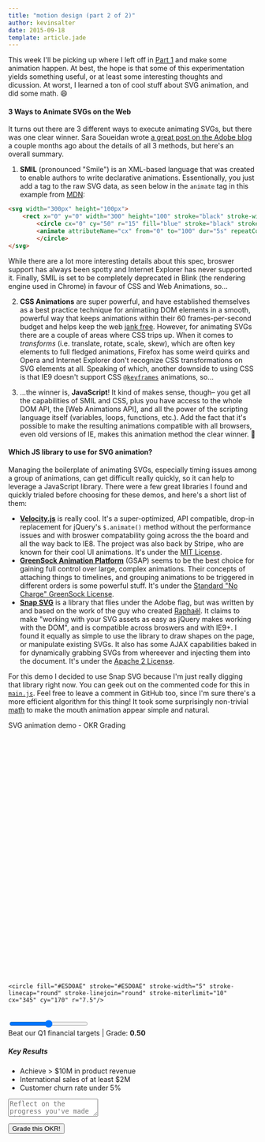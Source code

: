 ```yaml
---
title: "motion design (part 2 of 2)"
author: kevinsalter
date: 2015-09-18
template: article.jade
---
```

<link href='https://fonts.googleapis.com/css?family=Open+Sans:400,300' rel='stylesheet' type='text/css'>
<link rel="stylesheet" type="text/css" href="./sweetalert.css">
<link rel="stylesheet" type="text/css" href="./main.css">

This week I'll be picking up where I left off in [Part 1](sketches.kevinsalter.me/articles/8-motion-design-part-1/) and make some animation happen.  At best, the hope is that some of this experimentation yields something useful, or at least some interesting thoughts and dicussion.  At worst, I learned a ton of cool stuff about SVG animation, and did some math.  😄
<span class="more"></span>

#### 3 Ways to Animate SVGs on the Web

It turns out there are 3 different ways to execute animating SVGs, but there was one clear winner.  Sara Soueidan wrote [a great post on the Adobe blog](http://blogs.adobe.com/dreamweaver/2015/06/the-state-of-svg-animation.html) a couple months ago about the details of all 3 methods, but here's an overall summary.

1. **SMIL** (pronounced "Smile") is an XML-based language that was created to enable authors to write declarative animations.  Essentionally, you just add a tag to the raw SVG data, as seen below in the `animate` tag in this example from [MDN](https://developer.mozilla.org/en-US/docs/Web/SVG/SVG_animation_with_SMIL):
```html
<svg width="300px" height="100px">
    <rect x="0" y="0" width="300" height="100" stroke="black" stroke-width="1" />
        <circle cx="0" cy="50" r="15" fill="blue" stroke="black" stroke-width="1">
        <animate attributeName="cx" from="0" to="100" dur="5s" repeatCount="indefinite" />
        </circle>
</svg>
```
While there are a lot more interesting details about this spec, broswer support has always been spotty and Internet Explorer has never supported it.  Finally, SMIL is set to be completely deprecated in Blink (the rendering engine used in Chrome) in favour of CSS and Web Animations, so...

2. **CSS Animations** are super powerful, and have established themselves as a best practice technique for animatiing DOM elements in a smooth, powerful way that keeps animations within their 60 frames-per-second budget and helps keep the web [jank free](http://jankfree.org/).  However, for animating SVGs there are a couple of areas where CSS trips up.  When it comes to _transforms_ (i.e. translate, rotate, scale, skew), which are often key elements to full fledged animations, Firefox has some weird quirks and Opera and Internet Explorer don't recognize CSS transformations on SVG elements at all.  Speaking of which, another downside to using CSS is that IE9 doesn't support CSS [`@keyframes`](https://developer.mozilla.org/en-US/docs/Web/CSS/@keyframes) animations, so...

3. ...the winner is, **JavaScript**!  It kind of makes sense, though– you get all the capabilities of SMIL and CSS, plus you have access to the whole DOM API, the [Web Animations API], and all the power of the scripting language itself (variables, loops, functions, etc.).  Add the fact that it's possible to make the resulting animations compatible with all browsers, even old versions of IE, makes this animation method the clear winner. 🎉

#### Which JS library to use for SVG animation?

Managing the boilerplate of animating SVGs, especially timing issues among a group of animations, can get difficult really quickly, so it can help to leverage a JavaScript library.  There were a few great libraries I found and quickly trialed before choosing for these demos, and here's a short list of them:

- **[Velocity.js](http://julian.com/research/velocity/)** is really cool.  It's a super-optimized, API compatible, drop-in replacement for jQuery's `$.animate()` method without the performance issues and with broswer compatability going across the the board and all the way back to IE8.  The project was also back by Stripe, who are known for their cool UI animations.  It's under the [MIT License](https://en.wikipedia.org/wiki/MIT_License).
- **[GreenSock Animation Platform](http://greensock.com/docs/#/HTML5/GSAP/)** (GSAP) seems to be the best choice for gaining full control over large, complex animations. Their concepts of attaching things to timelines, and grouping animations to be triggered in different orders is some powerful stuff.  It's under the [Standard "No Charge" GreenSock License](http://greensock.com/standard-license).
- **[Snap SVG](http://snapsvg.io/)** is a library that flies under the Adobe flag, but was written by and based on the work of the guy who created [Raphaël](http://raphaeljs.com/).  It claims to make "working with your SVG assets as easy as jQuery makes working with the DOM", and is compatible across broswers and with IE9+.  I found it equally as simple to use the library to draw shapes on the page, or manipulate existing SVGs.  It also has some AJAX capabilities baked in for dynamically grabbing SVGs from whereever and injecting them into the document.  It's under the [Apache 2 License](https://github.com/adobe-webplatform/Snap.svg/blob/master/LICENSE).

For this demo I decided to use Snap SVG because I'm just really digging that library right now.  You can geek out on the commented code for this in <a href="https://github.com/kevinsalter/sketches/blob/gh-pages/contents/articles/9-motion-design-part-2/main.js" target="_blank">`main.js`</a>.  Feel free to leave a comment in GitHub too, since I'm sure there's a more efficient algorithm for this thing!  It took some surprisingly non-trivial [math](https://github.com/kevinsalter/sketches/blob/gh-pages/contents/articles/9-motion-design-part-2/main.js#L12-L14) to make the mouth animation appear simple and natural.
<p class="article-end"></p>

<span class="annotation">
    SVG animation demo - OKR Grading
</span>

<div class="container">
<svg version="1.1" id="svg" xmlns="http://www.w3.org/2000/svg" xmlns:xlink="http://www.w3.org/1999/xlink" x="0px" y="0px"
     width="500px" height="500px" viewBox="0 0 500 500" enable-background="new 0 0 500 500" xml:space="preserve">

<path id="mouth" fill="none" stroke="#E5D0AE" stroke-width="5" stroke-linecap="round" stroke-linejoin="round" stroke-miterlimit="10" d="
        M 127.771,351.329 c 0,0 40.860771,0 120.770151,0 c 70.909379,0 120.770152,0 120.770152,0"/>

<g id="eyes">
    <circle fill="#E5D0AE" stroke="#E5D0AE" stroke-width="5" stroke-linecap="round" stroke-linejoin="round" stroke-miterlimit="10" cx="155" cy="170" r="7.5"/>

    <circle fill="#E5D0AE" stroke="#E5D0AE" stroke-width="5" stroke-linecap="round" stroke-linejoin="round" stroke-miterlimit="10" cx="345" cy="170" r="7.5"/>
</g>

<circle id="face-outline" fill="none" stroke="#E5D0AE" stroke-width="5" stroke-linecap="round" stroke-linejoin="round" stroke-miterlimit="10" cx="250" cy="250" r="244.275"/>
</svg>

<br>
<input type="range" id="grade-slider" style="width:160px;" min=0 max=1 value=0.5 step=0.01>

<div class="okr-grade-sentence">Beat our Q1 financial targets | Grade: <strong id="grade" class="grade">0.50</strong></div>
<h5>Key Results</h6>
<ul class="key-results-list">
    <li>Achieve > $10M in product revenue</li>
    <li>International sales of at least $2M</li>
    <li>Customer churn rate under 5%</li>
</ul>
<textarea id="assessment"
          class="assessment"
          placeholder="Reflect on the progress you've made this quarter...">
</textarea>

<button id="submit" class="submit-btn">Grade this OKR!</button>
</div>

<script type="text/javascript" src="./snap.svg.js"></script>
<script type="text/javascript" src="./sweetalert.min.js"></script>
<script type="text/javascript" src="./main.js"></script>
